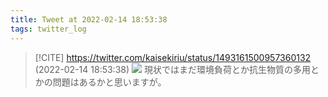 ```yaml
---
title: Tweet at 2022-02-14 18:53:38
tags: twitter_log
---
```


> [!CITE] https://twitter.com/kaisekiriu/status/1493161500957360132 (2022-02-14 18:53:38)
> ![](https://twitter.com/kaisekiriu/status/1493161500957360132)
> 現状ではまだ環境負荷とか抗生物質の多用とかの問題はあるかと思いますが。
